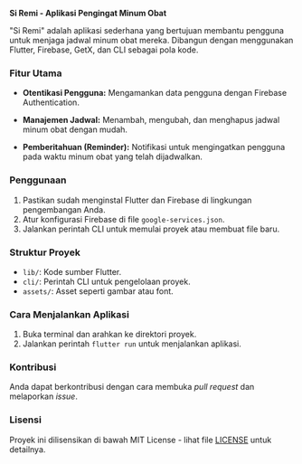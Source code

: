 **Si Remi - Aplikasi Pengingat Minum Obat**

"Si Remi" adalah aplikasi sederhana yang bertujuan membantu pengguna untuk menjaga jadwal minum obat mereka. Dibangun dengan menggunakan Flutter, Firebase, GetX, dan CLI sebagai pola kode.

### Fitur Utama
- **Otentikasi Pengguna:** Mengamankan data pengguna dengan Firebase Authentication.
  
- **Manajemen Jadwal:** Menambah, mengubah, dan menghapus jadwal minum obat dengan mudah.

- **Pemberitahuan (Reminder):** Notifikasi untuk mengingatkan pengguna pada waktu minum obat yang telah dijadwalkan.

### Penggunaan
1. Pastikan sudah menginstal Flutter dan Firebase di lingkungan pengembangan Anda.
2. Atur konfigurasi Firebase di file `google-services.json`.
3. Jalankan perintah CLI untuk memulai proyek atau membuat file baru.

### Struktur Proyek
- `lib/`: Kode sumber Flutter.
- `cli/`: Perintah CLI untuk pengelolaan proyek.
- `assets/`: Asset seperti gambar atau font.

### Cara Menjalankan Aplikasi
1. Buka terminal dan arahkan ke direktori proyek.
2. Jalankan perintah `flutter run` untuk menjalankan aplikasi.

### Kontribusi
Anda dapat berkontribusi dengan cara membuka *pull request* dan melaporkan *issue*.

### Lisensi
Proyek ini dilisensikan di bawah MIT License - lihat file [LICENSE](LICENSE) untuk detailnya.
